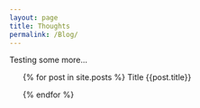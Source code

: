 ```yaml
---
layout: page
title: Thoughts
permalink: /Blog/
---
```


Testing some more...

<ul>
  {% for post in site.posts %}
    Title {{post.title}}
   
  {% endfor %}
</ul>
